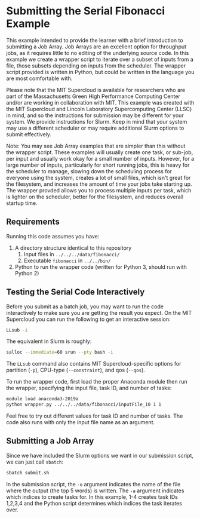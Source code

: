 # Submitting the Serial Fibonacci Example

This example intended to provide the learner with a brief introduction to submitting a Job Array. Job Arrays are an excellent option for throughput jobs, as it requires little to no editing of the underlying source code. In this example we create a wrapper script to iterate over a subset of inputs from a file, those subsets depending on inputs from the scheduler. The wrapper script provided is written in Python, but could be written in the language you are most comfortable with.

Please note that the MIT Supercloud is available for researchers who are part of the Massachusetts Green High Performance Computing Center and/or are working in collaboration with MIT.  This example was created with the MIT Supercloud and Lincoln Laboratory Supercomputing Center (LLSC) in mind, and so the instructions for submission may be different for your system. We provide instructions for Slurm. Keep in mind that your system may use a different scheduler or may require additional Slurm options to submit effectively.

Note: You may see Job Array examples that are simpler than this without the wrapper script. These examples will usually create one task, or sub-job, per input and usually work okay for a small number of inputs. However, for a large number of inputs, particularly for short running jobs, this is heavy for the scheduler to manage, slowing down the scheduling process for everyone using the system, creates a lot of small files, which isn't great for the filesystem, and increases the amount of time your jobs take starting up. The wrapper provded allows you to process multiple inputs per task, which is lighter on the scheduler, better for the filesystem, and reduces overall startup time.

## Requirements

Running this code assumes you have:

1. A directory structure identical to this repository
    1. Input files in `../../../data/fibonacci/`
    2. Executable `fibonacci` in `../../bin/`
2. Python to run the wrapper code (written for Python 3, should run with Python 2)

## Testing the Serial Code Interactively

Before you submit as a batch job, you may want to run the code interactively to make sure you are getting the result you expect. On the MIT Supercloud you can run the following to get an interactive session:

```bash
LLsub -i
```

The equivalent in Slurm is roughly:

```bash
salloc --immediate=60 srun --pty bash -i
```

The `LLsub` command also contains MIT Supercloud-specific options for partition (`-p`), CPU-type (`--constraint`), and qos (`--qos`).

To run the wrapper code, first load the proper Anaconda module then run the wrapper, specifying the input file, task ID, and number of tasks:

```bash
module load anaconda3-2019a
python wrapper.py ../../../data/fibonacci/inputFile_10 1 1
```

Feel free to try out different values for task ID and number of tasks. The code also runs with only the input file name as an argument.

## Submitting a Job Array

Since we have included the Slurm options we want in our submission script, we can just call `sbatch`:

```bash
sbatch submit.sh
```

In the submission script, the `-o` argument indicates the name of the file where the output (the top 5 words) is written. The `-a` argument indicates which indices to create tasks for. In this example, 1-4 creates task IDs 1,2,3,4 and the Python script determines which indices the task iterates over.